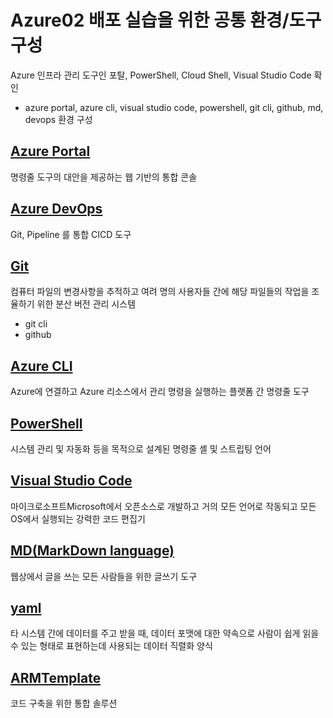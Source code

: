 # Azure02 배포 실습을 위한 공통 환경/도구 구성
Azure 인프라 관리 도구인 포탈, PowerShell, Cloud Shell, Visual Studio Code 확인  
- azure portal, azure cli, visual studio code, powershell, git cli, github, md, devops 환경 구성

## [Azure Portal](https://portal.azure.com)
명령줄 도구의 대안을 제공하는 웹 기반의 통합 콘솔

## [Azure DevOps](https://devops.azure.com)
Git, Pipeline 를 통합 CICD 도구

## [Git](./git.md)
컴퓨터 파일의 변경사항을 추적하고 여려 명의 사용자들 간에 해당 파일들의 작업을 조율하기 위한 분산 버전 관리 시스템
- git cli
- github

## [Azure CLI](CLI.md)  
Azure에 연결하고 Azure 리소스에서 관리 명령을 실행하는 플랫폼 간 명령줄 도구

## [PowerShell](./PowerShell.md)
시스템 관리 및 자동화 등을 목적으로 설계된 명령줄 셸 및 스트립팅 언어

## [Visual Studio Code](./vscode.md) 
마이크로소프트Microsoft에서 오픈소스로 개발하고 거의 모든 언어로 작동되고 모든 OS에서 실행되는 강력한 코드 편집기


## [MD(MarkDown language)](./markdown.md)  
 웹상에서 글을 쓰는 모든 사람들을 위한 글쓰기 도구

## [yaml](./yaml.md)
타 시스템 간에 데이터를 주고 받을 때, 데이터 포맷에 대한 약속으로 사람이 쉽게 읽을 수 있는 형태로 표현하는데 사용되는 데이터 직렬화 양식

## [ARMTemplate](./ARMTemplate.md)  
코드 구축을 위한 통합 솔루션  